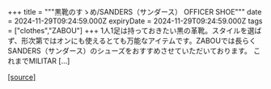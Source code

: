 +++
title = """黒靴のすゝめ/SANDERS（サンダース） OFFICER SHOE"""
date = 2024-11-29T09:24:59.000Z
expiryDate = 2024-11-29T09:24:59.000Z
tags = ["clothes","ZABOU"]
+++
1人1足は持っておきたい黒の革靴。スタイルを選ばず、形次第ではオンにも使えるとても万能なアイテムです。ZABOUでは長らくSANDERS（サンダース）のシューズをおすすめさせていただいております。 これまでMILITAR \[…\]

[[source]](https://zabou.org/2024/11/29/313649/)
